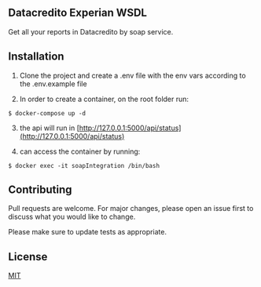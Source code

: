## Datacredito Experian WSDL
Get all your reports in Datacredito by soap service.

## Installation

1. Clone the project and create a .env file with the env vars according to the .env.example file

2. In order to create a container, on the root folder run:

```
$ docker-compose up -d
```

3. the api will run in [http://127.0.0.1:5000/api/status](http://127.0.0.1:5000/api/status)

4. can access the container by running:

```
$ docker exec -it soapIntegration /bin/bash
```

## Contributing

Pull requests are welcome. For major changes, please open an issue first
to discuss what you would like to change.

Please make sure to update tests as appropriate.

## License

[MIT](https://choosealicense.com/licenses/mit/)
